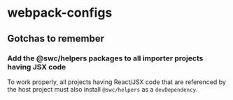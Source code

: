 # webpack-configs

## Gotchas to remember

### Add the @swc/helpers packages to all importer projects having JSX code

To work properly, all projects having React/JSX code that are referenced by the host project must also install `@swc/helpers` as a `devDependency`.
